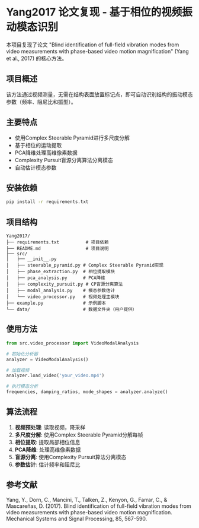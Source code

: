 # Yang2017 论文复现 - 基于相位的视频振动模态识别

本项目复现了论文 "Blind identification of full-field vibration modes from video measurements with phase-based video motion magnification" (Yang et al., 2017) 的核心方法。

## 项目概述

该方法通过视频测量，无需在结构表面放置标记点，即可自动识别结构的振动模态参数（频率、阻尼比和振型）。

## 主要特点

- 使用Complex Steerable Pyramid进行多尺度分解
- 基于相位的运动提取
- PCA降维处理高维像素数据
- Complexity Pursuit盲源分离算法分离模态
- 自动估计模态参数

## 安装依赖

```bash
pip install -r requirements.txt
```

## 项目结构

```
Yang2017/
├── requirements.txt          # 项目依赖
├── README.md                 # 项目说明
├── src/
│   ├── __init__.py
│   ├── steerable_pyramid.py # Complex Steerable Pyramid实现
│   ├── phase_extraction.py  # 相位提取模块
│   ├── pca_analysis.py      # PCA降维
│   ├── complexity_pursuit.py # CP盲源分离算法
│   ├── modal_analysis.py    # 模态参数估计
│   └── video_processor.py   # 视频处理主模块
├── example.py               # 示例脚本
└── data/                    # 数据文件夹（用户提供）
```

## 使用方法

```python
from src.video_processor import VideoModalAnalysis

# 初始化分析器
analyzer = VideoModalAnalysis()

# 加载视频
analyzer.load_video('your_video.mp4')

# 执行模态分析
frequencies, damping_ratios, mode_shapes = analyzer.analyze()
```

## 算法流程

1. **视频预处理**: 读取视频，降采样
2. **多尺度分解**: 使用Complex Steerable Pyramid分解每帧
3. **相位提取**: 提取局部相位信息
4. **PCA降维**: 处理高维像素数据
5. **盲源分离**: 使用Complexity Pursuit算法分离模态
6. **参数估计**: 估计频率和阻尼比

## 参考文献

Yang, Y., Dorn, C., Mancini, T., Talken, Z., Kenyon, G., Farrar, C., & Mascareñas, D. (2017). 
Blind identification of full-field vibration modes from video measurements with phase-based video motion magnification. 
Mechanical Systems and Signal Processing, 85, 567-590.